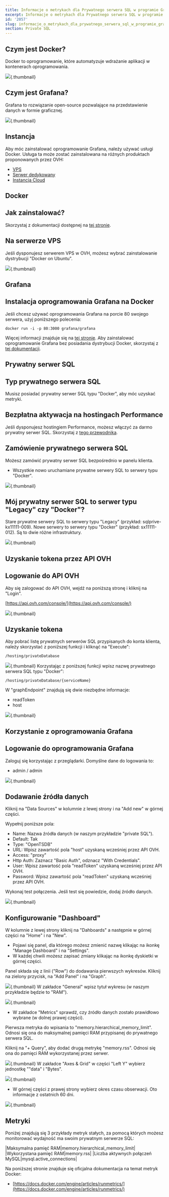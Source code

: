 ```yaml
---
title: Informacje o metrykach dla Prywatnego serwera SQL w programie Grafana
excerpt: Informacje o metrykach dla Prywatnego serwera SQL w programie Grafana
id: '2057'
slug: informacje_o_metrykach_dla_prywatnego_serwera_sql_w_programie_grafana
section: Private SQL
---
```



## 

## Czym jest Docker?
Docker to oprogramowanie, które automatyzuje wdrażanie aplikacji w kontenerach oprogramowania.

![](images/img_3657.jpg){.thumbnail}

## Czym jest Grafana?
Grafana to rozwiązanie open-source pozwalające na przedstawienie danych w formie graficznej.

![](images/img_3658.jpg){.thumbnail}


## Instancja
Aby móc zainstalować oprogramowanie Grafana, należy używać usługi Docker. 
Usługa ta może zostać zainstalowana na różnych produktach proponowanych przez OVH:


- [VPS](https://www.ovh.pl/vps/)
- [Serwer dedykowany](https://www.ovh.pl/serwery_dedykowane/)
- [Instancja Cloud](https://www.ovh.pl/cloud/instances/)




## Docker

## Jak zainstalować?
Skorzystaj z dokumentacji dostępnej na [tej stronie](https://docs.docker.com/engine/installation/).

## Na serwerze VPS
Jeśli dysponujesz serwerem VPS w OVH, możesz wybrać zainstalowanie dystrybucji "Docker on Ubuntu".

![](images/img_3659.jpg){.thumbnail}


## Grafana

## Instalacja oprogramowania Grafana na Docker
Jeśli chcesz używać oprogramowania Grafana na porcie 80 swojego serwera, użyj poniższego polecenia:


```
docker run -i -p 80:3000 grafana/grafana
```


Więcej informacji znajduje się na [tej stronie](http://docs.grafana.org/installation/docker/).
Aby zainstalować oprogramowanie Grafana bez posiadania dystrybucji Docker, skorzystaj z [tej dokumentacji](http://docs.grafana.org/installation/).


## Prywatny serwer SQL

## Typ prywatnego serwera SQL
Musisz posiadać prywatny serwer SQL typu "Docker", aby móc uzyskać metryki.

## Bezpłatna aktywacja na hostingach Performance
Jeśli dysponujesz hostingiem Performance, możesz włączyć za darmo prywatny serwer SQL. Skorzystaj z [tego przewodnika](https://www.ovh.pl/g2023.prywatny_serwer_sql#zarzadzanie_oferta_prywatnego_sql_aktywacja_prywatnego_sql).

## Zamówienie prywatnego serwera SQL
Możesz zamówić prywatny serwer SQL bezpośrednio w panelu klienta. 


- Wszystkie nowo uruchamiane prywatne serwery SQL to serwery typu "Docker".



![](images/img_3660.jpg){.thumbnail}

## Mój prywatny serwer SQL to serwer typu "Legacy" czy "Docker"?
Stare prywatne serwery SQL to serwery typu "Legacy" (przykład: sqlprive-kx11111-009). Nowe serwery to serwery typu "Docker" (przykład: sx11111-012).
Są to dwie różne infrastruktury.

![](images/img_3661.jpg){.thumbnail}


## Uzyskanie tokena przez API OVH

## Logowanie do API OVH
Aby się zalogować do API OVH, wejdź na poniższą stronę i kliknij na "Login".

[https://api.ovh.com/console/](https://api.ovh.com/console/)

![](images/img_3662.jpg){.thumbnail}

## Uzyskanie tokena
Aby pobrać listę prywatnych serwerów SQL przypisanych do konta klienta, należy skorzystać z poniższej funkcji i kliknąć na "Execute":


```
/hosting/privateDatabase
```



![](images/img_3663.jpg){.thumbnail}
Korzystając z poniższej funkcji wpisz nazwę prywatnego serwera SQL typu "Docker":


```
/hosting/privateDatabase/{serviceName}
```


W "graphEndpoint" znajdują się dwie niezbędne informacje:


- readToken
- host



![](images/img_3664.jpg){.thumbnail}


## Korzystanie z oprogramowania Grafana

## Logowanie do oprogramowania Grafana
Zaloguj się korzystając z przeglądarki. Domyślne dane do logowania to:


- admin / admin



![](images/img_3665.jpg){.thumbnail}

## Dodawanie źródła danych
Kliknij na "Data Sources" w kolumnie z lewej strony i na "Add new" w górnej części.

Wypełnij poniższe pola:


- Name: Nazwa źródła danych (w naszym przykładzie "private SQL").
- Default: Tak
- Type: "OpenTSDB"
- URL: Wpisz zawartość pola "host" uzyskaną wcześniej przez API OVH.
- Access: "proxy"
- Http Auth: Zaznacz "Basic Auth", odznacz "With Credentials".
- User: Wpisz zawartość pola "readToken" uzyskaną wcześniej przez API OVH.
- Password: Wpisz zawartość pola "readToken" uzyskaną wcześniej przez API OVH.


Wykonaj test połączenia. Jeśli test się powiedzie, dodaj źródło danych.

![](images/img_3666.jpg){.thumbnail}

## Konfigurowanie "Dashboard"
W kolumnie z lewej strony kliknij na "Dahboards" a następnie w górnej części na "Home" i na "New".


- Pojawi się panel, dla którego możesz zmienić nazwę klikając na ikonkę "Manage Dashboard" i na "Settings".
- W każdej chwili możesz zapisać zmiany klikając na ikonkę dyskietki w górnej części.


Panel składa się z linii ("Row") do dodawania pierwszych wykresów. Kliknij na zielony przycisk, na "Add Panel" i na "Graph".

![](images/img_3667.jpg){.thumbnail}
W zakładce "General" wpisz tytuł wykresu (w naszym przykładzie będzie to "RAM").

![](images/img_3668.jpg){.thumbnail}

- W zakładce "Metrics" sprawdź, czy źródło danych zostało prawidłowo wybrane (w dolnej prawej części).


Pierwsza metryka do wpisania to "memory.hierarchical_memory_limit". Odnosi się ona do maksymalnej pamięci RAM przypisanej do prywatnego serwera SQL. 

Kliknij na "+ Query", aby dodać drugą metrykę "memory.rss". Odnosi się ona do pamięci RAM wykorzystanej przez serwer.

![](images/img_3669.jpg){.thumbnail}
W zakładce "Axes & Grid" w części "Left Y" wybierz jednostkę ""data" i "Bytes".

![](images/img_3670.jpg){.thumbnail}

- W górnej części z prawej strony wybierz okres czasu obserwacji. Oto informacje z ostatnich 60 dni.



![](images/img_3671.jpg){.thumbnail}


## Metryki
Poniżej znajdują się 3 przykłady metryk stałych, za pomocą których możesz monitorować wydajność ma swoim prywatnym serwerze SQL:

|Maksymalna pamięć RAM|memory.hierarchical_memory_limit|
|Wykorzystana pamięć RAM|memory.rss|
|Liczba aktywnych połączeń MySQL|mysql.active_connections|


Na poniższej stronie znajduje się oficjalna dokumentacja na temat metryk Docker:


- [https://docs.docker.com/engine/articles/runmetrics/](https://docs.docker.com/engine/articles/runmetrics/)



